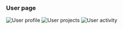 ### User page


<img class="pure-img" src="{{relativeRootPath}}/images/en/c04_user_profile.png" alt="User profile">

<img class="pure-img" src="{{relativeRootPath}}/images/en/c04_user_projects.png" alt="User projects">

<img class="pure-img" src="{{relativeRootPath}}/images/en/c04_user_activity.png" alt="User activity">

